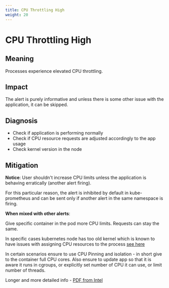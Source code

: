 ```yaml
---
title: CPU Throttling High
weight: 20
---
```


# CPU Throttling High

## Meaning

Processes experience elevated CPU throttling.

## Impact

The alert is purely informative and unless there is some other issue with
the application, it can be skipped.

## Diagnosis

- Check if application is performing normally
- Check if CPU resource requests are adjusted accordingly to the app usage
- Check kernel version in the node

## Mitigation

**Notice**:
User shouldn't increase CPU limits unless the application is behaving
erratically (another alert firing).

For this particular reason, the alert is inhibited by default in
kube-prometheus and can be sent only if another alert in the same namespace
is firing.

**When mixed with other alerts**:

Give specific container in the pod more CPU limits. Requests can stay the same.

In specific cases kubernetes node has too old kernel which is known to have
issues with assigning CPU resources to the process [see here](https://github.com/kubernetes/kubernetes/issues/67577)

In certain scenarios ensure to use CPU Pinning and isolation - in short give
to the container full CPU cores.
Also ensure to update app so that it is aware it runs in cgroups,
or explicitly set number of CPU it can use, or limit number of threads.

Longer and more detailed info - [PDF from Intel](https://builders.intel.com/docs/networkbuilders/cpu-pin-and-isolation-in-kubernetes-app-note.pdf)
